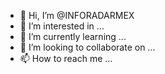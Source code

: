 - 👋 Hi, I’m @INFORADARMEX
- 👀 I’m interested in ...
- 🌱 I’m currently learning ...
- 💞️ I’m looking to collaborate on ...
- 📫 How to reach me ...

<!---
INFORADARMEX/INFORADARMEX is a ✨ special ✨ repository because its `README.md` (this file) appears on your GitHub profile.
You can click the Preview link to take a look at your changes.
--->
